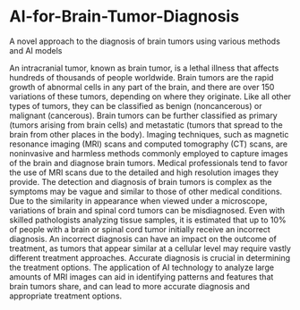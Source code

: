 # AI-for-Brain-Tumor-Diagnosis
A novel approach to the diagnosis of brain tumors using various methods and AI models

An intracranial tumor, known as brain tumor, is a lethal illness that affects hundreds of thousands of people worldwide. Brain tumors are the rapid growth of abnormal cells in any part of the brain, and there are over 150 variations of these tumors, depending on where they originate. Like all other types of tumors, they can be classified as benign (noncancerous) or malignant (cancerous). Brain tumors can be further classified as primary (tumors arising from brain cells) and metastatic (tumors that spread to the brain from other places in the body). 
Imaging techniques, such as magnetic resonance imaging (MRI) scans and computed tomography (CT) scans, are noninvasive and harmless methods commonly employed to capture images of the brain and diagnose brain tumors. Medical professionals tend to favor the use of MRI scans due to the detailed and high resolution images they provide. The detection and diagnosis of brain tumors is complex as the symptoms may be vague and similar to those of other medical conditions. 
Due to the similarity in appearance when viewed under a microscope, variations of brain and spinal cord tumors can be misdiagnosed. Even with skilled pathologists analyzing tissue samples, it is estimated that up to 10% of people with a brain or spinal cord tumor initially receive an incorrect diagnosis. An incorrect diagnosis can have an impact on the outcome of treatment, as tumors that appear similar at a cellular level may require vastly different treatment approaches. Accurate diagnosis is crucial in determining the treatment options. The  application of AI technology to analyze large amounts of MRI images can aid in identifying patterns and features that brain tumors share, and can lead to more accurate diagnosis and appropriate treatment options.
